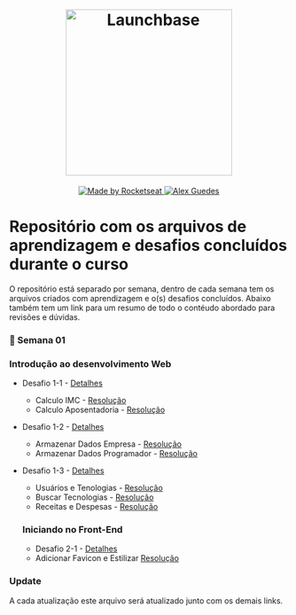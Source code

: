 <h1 align="center">
    <img alt="Launchbase" src="https://storage.googleapis.com/golden-wind/bootcamp-launchbase/logo.png" width="300px" />
</h1>

<p align="center">

  <a href="https://rocketseat.com.br">
    <img alt="Made by Rocketseat" src="https://img.shields.io/badge/made%20by-Rocketseat-%23F8952D">
  </a>

  <a href="https://www.linkedin.com/in/alex-guedes-04091a180/">
    <img alt="Alex Guedes" src="https://img.shields.io/badge/Alex%20Guedes-In-blue">
  </a>  

</p>

# Repositório com os arquivos de aprendizagem e desafios concluídos durante o curso
O repositório está separado por semana, dentro de cada semana tem os arquivos criados com aprendizagem e o(s) desafios concluídos.
Abaixo também tem um link para um resumo de todo o contéudo abordado para revisões e dúvidas.

### :calendar: Semana 01

### Introdução ao desenvolvimento Web
- Desafio 1-1 - [Detalhes](https://github.com/Rocketseat/bootcamp-launchbase-desafios-01/blob/master/desafios/01-1-primeiros-passos-com-js.md)
  - Calculo IMC - [Resolução](https://github.com/Alexguedes18/Rocketseat-LaunchBase/blob/master/desafios/01-1-imc.js)
  - Calculo Aposentadoria - [Resolução](https://github.com/Alexguedes18/Rocketseat-LaunchBase/blob/master/desafios/01-1-aposentadoria.js)

- Desafio 1-2 - [Detalhes](https://github.com/Rocketseat/bootcamp-launchbase-desafios-01/blob/master/desafios/01-2-lidando-com-objetos-e-vetores.md)
  - Armazenar Dados Empresa - [Resolução](https://github.com/Alexguedes18/Rocketseat-LaunchBase/blob/master/desafios/01-2-empresa.js)
  - Armazenar Dados Programador - [Resolução](https://github.com/Alexguedes18/Rocketseat-LaunchBase/blob/master/desafios/01-2-programador.js)

- Desafio 1-3 - [Detalhes](https://github.com/Rocketseat/bootcamp-launchbase-desafios-01/blob/master/desafios/01-3-funcoes-e-estruturas-de-repeticao.md)
  - Usuários e Tenologias - [Resolução](https://github.com/Alexguedes18/Rocketseat-LaunchBase/blob/master/desafios/1-3-usuarioEtecnologia.js)
  - Buscar Tecnologias - [Resolução](https://github.com/Alexguedes18/Rocketseat-LaunchBase/blob/master/desafios/1-3-usuarioEtecnologia.js)
  - Receitas e Despesas - [Resolução](https://github.com/Alexguedes18/Rocketseat-LaunchBase/blob/master/desafios/1-4-receitasEdespesas.js)

  ### Iniciando no Front-End
  - Desafio 2-1 - [Detalhes](https://github.com/Rocketseat/bootcamp-launchbase-desafios-02/blob/master/desafios/02-1-primeiro-html.md)
  - Adicionar Favicon e Estilizar [Resolução](https://github.com/Alexguedes18/Rocketseat-LaunchBase/blob/master/frontend/desafio2-1.html)


### Update
A cada atualização este arquivo será atualizado junto com os demais links.

